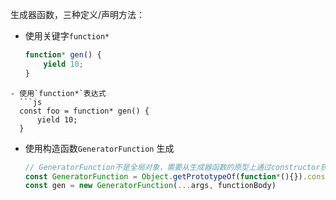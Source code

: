 生成器函数，三种定义/声明方法：
- 使用关键字`function*`
  ```js
  function* gen() {
	  yield 10;
  }
```
- 使用`function*`表达式
  ```js
  const foo = function* gen() {
	  yield 10;
  }
```
- 使用构造函数`GeneratorFunction` 生成
  ```js
  // GeneratorFunction不是全局对象，需要从生成器函数的原型上通过constructor获取
  const GeneratorFunction = Object.getPrototypeOf(function*(){}).constructor;
  const gen = new GeneratorFunction(...args, functionBody)
```




